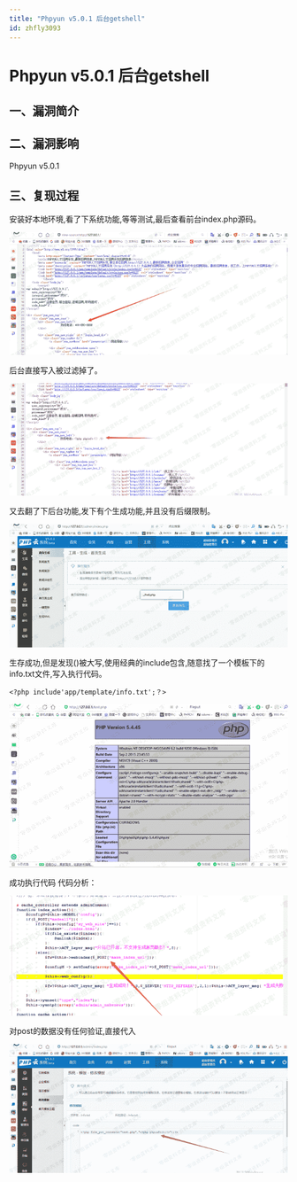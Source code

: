 ```yaml
---
title: "Phpyun v5.0.1 后台getshell"
id: zhfly3093
---
```


# Phpyun v5.0.1 后台getshell

## 一、漏洞简介

## 二、漏洞影响

Phpyun v5.0.1

## 三、复现过程

安装好本地环境,看了下系统功能,等等测试,最后查看前台index.php源码。

![image](../img/313b29663a84a3771e2e29568cebd664.png)

后台直接写入被过滤掉了。

![image](../img/08a5b59434db3d772923c22d8406cde3.png)

又去翻了下后台功能,发下有个生成功能,并且没有后缀限制。

![image](../img/99d9a222993e478e5681e47001187544.png)

生存成功,但是发现()被大写,使用经典的include包含,随意找了一个模板下的info.txt文件,写入执行代码。

```
<?php include'app/template/info.txt';？> 
```

![image](../img/a14c74b1261da9ad06ce9abe4d13cbda.png)

成功执行代码
代码分析：

![image](../img/a2f0429b1223637ed0bb3d515c424841.png)

对post的数据没有任何验证,直接代入

![image](../img/d5163cecc5792a21a1ef333e1e306fe9.png)